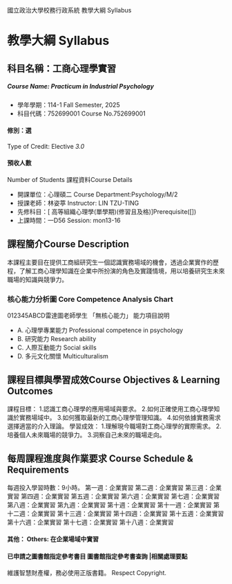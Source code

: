 國立政治大學校務行政系統 教學大綱 Syllabus
# 教學大綱 Syllabus
##  科目名稱：工商心理學實習 
#####  Course Name: Practicum in Industrial Psychology
  * 學年學期：114-1 Fall Semester, 2025 
  * 科目代碼：752699001 Course No.752699001
#### 修別：選
Type of Credit: Elective 
_3.0_
#### 預收人數
Number of Students
課程資料Course Details
  * 開課單位：心理碩二 Course Department:Psychology/M/2 
  * 授課老師：林姿葶 Instructor: LIN TZU-TING 
  * 先修科目：[ 高等組織心理學(單學期)(修習且及格)]Prerequisite([])
  * 上課時間：一D56 Session: mon13-16
##  課程簡介Course Description
本課程主要目在提供工商組研究生一個認識實務場域的機會，透過企業實作的歷程，了解工商心理學知識在企業中所扮演的角色及實踐情境，用以培養研究生未來職場的知識與競爭力。
###  核心能力分析圖 Core Competence Analysis Chart
012345ABCD雷達圖老師學生
「無核心能力」 
能力項目說明
  * A. 心理學專業能力 Professional competence in psychology
  * B. 研究能力 Research ability
  * C. 人際互動能力 Social skills
  * D. 多元文化關懷 Multiculturalism
##  課程目標與學習成效Course Objectives & Learning Outcomes 
課程目標：
1.認識工商心理學的應用場域與要求。 
2.如何正確使用工商心理學知識於實務場域中。 
3.如何獲取最新的工商心理學管理知識。 
4.如何依據實務需求選擇適當的介入理論。
學習成效：
1.理解現今職場對工商心理學的實際需求。 
2.培養個人未來職場的競爭力。 
3.洞察自己未來的職場走向。
##  每周課程進度與作業要求 Course Schedule & Requirements
每週投入學習時數：9小時。
第一週：企業實習
第二週：企業實習
第三週：企業實習
第四週：企業實習
第五週：企業實習
第六週：企業實習
第七週：企業實習
第八週：企業實習
第九週：企業實習
第十週：企業實習
第十一週：企業實習
第十二週：企業實習
第十三週：企業實習
第十四週：企業實習
第十五週：企業實習
第十六週：企業實習
第十七週：企業實習
第十八週：企業實習
####  其他： Others: 在企業場域中實習 
####  已申請之圖書館指定參考書目  圖書館指定參考書查詢 |相關處理要點
維護智慧財產權，務必使用正版書籍。 Respect Copyright.